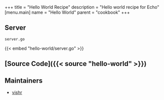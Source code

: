 +++
title = "Hello World Recipe"
description = "Hello world recipe for Echo"
[menu.main]
  name = "Hello World"
  parent = "cookbook"
+++

## Server

`server.go`

{{< embed "hello-world/server.go" >}}

## [Source Code]({{< source "hello-world" >}})

## Maintainers

- [vishr](https://github.com/vishr)
